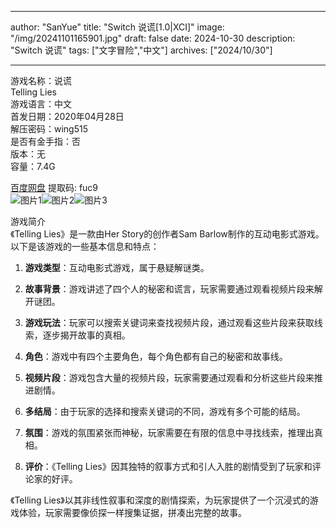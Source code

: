 
---
author: "SanYue"
title: "Switch 说谎[1.0|XCI]"
image: "/img/20241101165901.jpg"
draft: false
date: 2024-10-30
description: "Switch 说谎"
tags: ["文字冒险","中文"]
archives: ["2024/10/30"]

---

游戏名称：说谎   
Telling Lies    
游戏语言：中文  
首发日期：2020年04月28日  
解压密码：wing515  
是否有金手指：否  
版本：无   
容量：7.4G

[百度网盘](https://pan.baidu.com/s/1dnhaIltnCnKYk8MUGtxs9w) 提取码: fuc9  
![图片1](/img/35d7351d.jpg)![图片2](/img/858d1af7.jpg)![图片3](/img/f4e97014.jpg)  

游戏简介  
《Telling Lies》是一款由Her Story的创作者Sam Barlow制作的互动电影式游戏。以下是该游戏的一些基本信息和特点：

1. **游戏类型**：互动电影式游戏，属于悬疑解谜类。

2. **故事背景**：游戏讲述了四个人的秘密和谎言，玩家需要通过观看视频片段来解开谜团。

3. **游戏玩法**：玩家可以搜索关键词来查找视频片段，通过观看这些片段来获取线索，逐步揭开故事的真相。

4. **角色**：游戏中有四个主要角色，每个角色都有自己的秘密和故事线。

5. **视频片段**：游戏包含大量的视频片段，玩家需要通过观看和分析这些片段来推进剧情。

6. **多结局**：由于玩家的选择和搜索关键词的不同，游戏有多个可能的结局。

7. **氛围**：游戏的氛围紧张而神秘，玩家需要在有限的信息中寻找线索，推理出真相。

8. **评价**：《Telling Lies》因其独特的叙事方式和引人入胜的剧情受到了玩家和评论家的好评。

《Telling Lies》以其非线性叙事和深度的剧情探索，为玩家提供了一个沉浸式的游戏体验，玩家需要像侦探一样搜集证据，拼凑出完整的故事。

